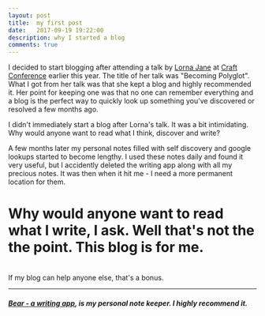 ```yaml
---
layout: post
title:  my first post
date:   2017-09-19 19:22:00
description: why I started a blog
comments: true
---
```

I decided to start blogging after attending a talk by <a href="https://lornajane.net/">Lorna Jane</a> at <a href="https://craft-conf.com/">Craft Conference</a> earlier this year. The title of her talk was "Becoming Polyglot". What I got from her talk was that she kept a blog and highly recommended it. Her point for keeping one was that no one can remember everything and a blog is the perfect way to quickly look up something you've discovered or resolved a few months ago. 

I didn't immediately start a blog after Lorna's talk. It was a bit intimidating. Why would anyone want to read what I think, discover and write? 

A few months later my personal notes filled with self discovery and google lookups started to become lengthy. I used these notes daily and found it very useful, but I accidently deleted the writing app along with all my precious notes. It was then when it hit me - I need a more permanent location for them. 

# Why would anyone want to read what I write, I ask. Well that's not the the point. This blog is for me. 
<br/>
If my blog can help anyone else, that's a bonus.

<br/>
<hr>

##### <a href="http://www.bear-writer.com/">Bear - a writing app</a>, is my personal note keeper. I highly recommend it. 

<br/>
